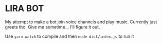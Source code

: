 # LIRA BOT

My attempt to make a bot join voice channels and play music. Currently just greets tho.
Give me sometime... I'll figure it out.

Use `yarn watch` to compile and then `node dist/index.js` to run it
